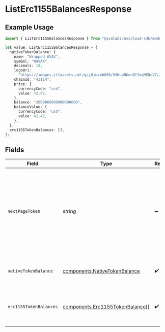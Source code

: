 # ListErc1155BalancesResponse

## Example Usage

```typescript
import { ListErc1155BalancesResponse } from "@avalabs/avacloud-sdk/models/components";

let value: ListErc1155BalancesResponse = {
  nativeTokenBalance: {
    name: "Wrapped AVAX",
    symbol: "WAVAX",
    decimals: 18,
    logoUri:
      "https://images.ctfassets.net/gcj8jwzm6086/5VHupNKwnDYJvqMENeV7iJ/fdd6326b7a82c8388e4ee9d4be7062d4/avalanche-avax-logo.svg",
    chainId: "43114",
    price: {
      currencyCode: "usd",
      value: 42.42,
    },
    balance: "2000000000000000000",
    balanceValue: {
      currencyCode: "usd",
      value: 42.42,
    },
  },
  erc1155TokenBalances: [],
};
```

## Fields

| Field                                                                                                                                  | Type                                                                                                                                   | Required                                                                                                                               | Description                                                                                                                            |
| -------------------------------------------------------------------------------------------------------------------------------------- | -------------------------------------------------------------------------------------------------------------------------------------- | -------------------------------------------------------------------------------------------------------------------------------------- | -------------------------------------------------------------------------------------------------------------------------------------- |
| `nextPageToken`                                                                                                                        | *string*                                                                                                                               | :heavy_minus_sign:                                                                                                                     | A token, which can be sent as `pageToken` to retrieve the next page. If this field is omitted or empty, there are no subsequent pages. |
| `nativeTokenBalance`                                                                                                                   | [components.NativeTokenBalance](../../models/components/nativetokenbalance.md)                                                         | :heavy_check_mark:                                                                                                                     | The native token balance for the address.                                                                                              |
| `erc1155TokenBalances`                                                                                                                 | [components.Erc1155TokenBalance](../../models/components/erc1155tokenbalance.md)[]                                                     | :heavy_check_mark:                                                                                                                     | The list of ERC-1155 token balances for the address.                                                                                   |
